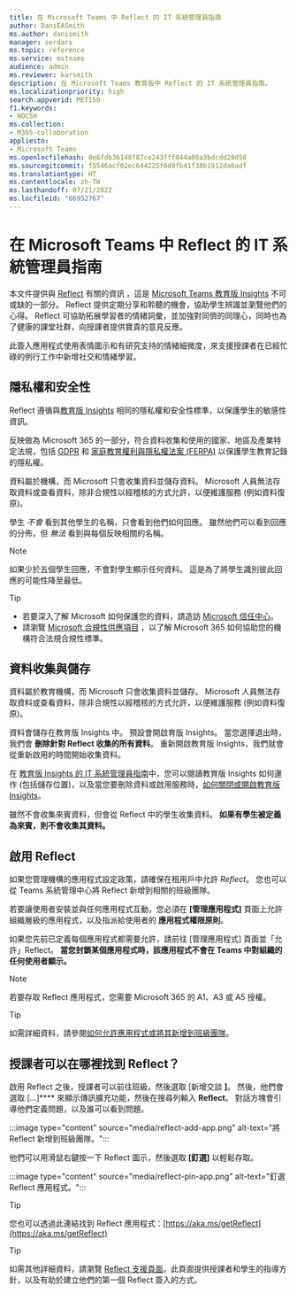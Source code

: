 ```yaml
---
title: 在 Microsoft Teams 中 Reflect 的 IT 系統管理員指南
author: DaniEASmith
ms.author: danismith
manager: serdars
ms.topic: reference
ms.service: msteams
audience: admin
ms.reviewer: karsmith
description: 在 Microsoft Teams 教育版中 Reflect 的 IT 系統管理員指南。
ms.localizationpriority: high
search.appverid: MET150
f1.keywords:
- NOCSH
ms.collection:
- M365-collaboration
appliesto:
- Microsoft Teams
ms.openlocfilehash: 0e6fdb36148f87ce243fff044a08a3bdcdd28d58
ms.sourcegitcommit: f5546acf02ec644225f6d0fb41f38b1912da6adf
ms.translationtype: HT
ms.contentlocale: zh-TW
ms.lasthandoff: 07/21/2022
ms.locfileid: "66952767"
---
```

# <a name="it-admin-guide-to-reflect-in-microsoft-teams"></a>在 Microsoft Teams 中 Reflect 的 IT 系統管理員指南

本文件提供與 [Reflect](https://aka.ms/reflect) 有關的資訊 ，這是 [Microsoft Teams 教育版 Insights](class-insights.md) 不可或缺的一部分。 Reflect 提供定期分享和聆聽的機會，協助學生辨識並瀏覽他們的心得。 Reflect 可協助拓展學習者的情緒詞彙，並加強對同儕的同理心，同時也為了健康的課堂社群，向授課者提供寶貴的意見反應。

此簽入應用程式使用表情圖示和有研究支持的情緒細微度，來支援授課者在已經忙碌的例行工作中新增社交和情緒學習。

## <a name="privacy-and-security"></a>隱私權和安全性

Reflect 遵循與[教育版 Insights](class-insights.md) 相同的隱私權和安全性標準，以保護學生的敏感性資訊。

反映做為 Microsoft 365 的一部分，符合資料收集和使用的國家、地區及產業特定法規，包括 [GDPR](/compliance/regulatory/gdpr) 和 [家庭教育權利與隱私權法案 (FERPA)](/compliance/regulatory/offering-ferpa) 以保護學生教育記錄的隱私權。

資料屬於機構，而 Microsoft 只會收集資料並儲存資料。 Microsoft 人員無法存取資料或查看資料，除非合規性以經稽核的方式允許，以便維護服務 (例如資料復原)。

學生 *不會* 看到其他學生的名稱，只會看到他們如何回應。 雖然他們可以看到回應的分佈，但 *無法* 看到與每個反映相關的名稱。

> [!NOTE]
> 如果少於五個學生回應，不會對學生顯示任何資料。 這是為了將學生識別彼此回應的可能性降至最低。

> [!TIP]
> * 若要深入了解 Microsoft 如何保護您的資料，請造訪 [Microsoft 信任中心](https://www.microsoft.com/trust-center)。
> * 請瀏覽 [Microsoft 合規性供應項目](/compliance/regulatory/offering-home) ，以了解 Microsoft 365 如何協助您的機構符合法規合規性標準。

## <a name="data-collection-and-storage"></a>資料收集與儲存
資料屬於教育機構，而 Microsoft 只會收集資料並儲存。 Microsoft 人員無法存取資料或查看資料，除非合規性以經稽核的方式允許，以便維護服務 (例如資料復原)。

資料會儲存在教育版 Insights 中。 預設會開啟育版 Insights。 當您選擇退出時，我們會 **刪除針對 Reflect 收集的所有資料**。 重新開啟教育版 Insights，我們就會從重新啟用的時間開始收集資料。

在 [教育版 Insights 的 IT 系統管理員指南](class-insights.md)中，您可以閱讀教育版 Insights 如何運作 (包括儲存位置)，以及當您要刪除資料或啟用服務時，[如何關閉或開啟教育版 Insights](class-insights.md#turn-on-and-off-insights)。

雖然不會收集來賓資料，但會從 Reflect 中的學生收集資料。 **如果有學生被定義為來賓，則不會收集其資料。**

## <a name="enable-reflect"></a>啟用 Reflect
如果您管理機構的應用程式設定政策，請確保在租用戶中允許 *Reflect*。 您也可以從 Teams 系統管理中心將 Reflect 新增到相關的班級團隊。

若要讓使用者安裝並與任何應用程式互動，您必須在 **[管理應用程式]** 頁面上允許組織層級的應用程式，以及指派給使用者的 **應用程式權限原則**。

如果您先前已定義每個應用程式都需要允許，請前往 [管理應用程式] 頁面並「允許」Reflect。 **當您封鎖某個應用程式時，該應用程式不會在 Teams 中對組織的任何使用者顯示。**

> [!NOTE]
> 若要存取 Reflect 應用程式，您需要 Microsoft 365 的 A1、A3 或 A5 授權。

> [!TIP]
> 如需詳細資料，請參閱[如何允許應用程式或將其新增到班級團隊](manage-apps.md#allow-and-block-apps)。

## <a name="where-do-educators-find-reflect"></a>授課者可以在哪裡找到 Reflect？
啟用 Reflect 之後，授課者可以前往班級，然後選取 [新增交談 **]**。 然後，他們會選取 [...]**** 來顯示傳訊擴充功能，然後在搜尋列輸入 **Reflect**。 對話方塊會引導他們定義問題，以及誰可以看到問題。

:::image type="content" source="media/reflect-add-app.png" alt-text="將 Reflect 新增到班級團隊。":::

他們可以用滑鼠右鍵按一下 Reflect 圖示，然後選取 **[釘選]** 以輕鬆存取。

:::image type="content" source="media/reflect-pin-app.png" alt-text="釘選 Reflect 應用程式。":::

> [!TIP]
> 您也可以透過此連結找到 Reflect 應用程式：[https://aka.ms/getReflect](https://aka.ms/getReflect)

> [!TIP]
> 如需其他詳細資料，請瀏覽 [Reflect 支援頁面](https://support.microsoft.com/topic/e9198f62-7860-4532-821f-53ef14afa79a)。此頁面提供授課者和學生的指導方針，以及有助於建立他們的第一個 Reflect 簽入的方式。
